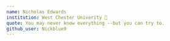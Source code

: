 ```yaml
---
name: Nicholas Edwards
institution: West Chester Univerity 🚩
quote: You may never know everything --but you can try to.
github_user: Nickblue9
---
```

